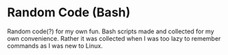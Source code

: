 # Random Code (Bash)
Random code(?) for my own fun. Bash scripts made and collected for my own convenience.
Rather it was collected when I was too lazy to remember commands as I was new to Linux.
